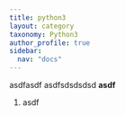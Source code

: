 ```yaml
---
title: python3
layout: category
taxonomy: Python3
author_profile: true
sidebar:
  nav: "docs"
---
```


asdfasdf
asdfsdsdsdsd
**asdf**
1. asdf

